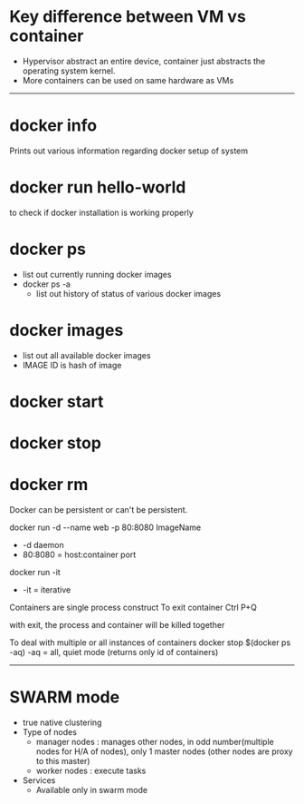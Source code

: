 # Key difference between VM vs container
 + Hypervisor abstract an entire device, container just abstracts the operating system kernel.
 + More containers can be used on same hardware as VMs 

---

# docker info
Prints out various information regarding docker setup of system

# docker run hello-world
to check if docker installation is working properly

# docker ps
 + list out currently running docker images
 + docker ps -a 
   * list out history of status of various docker images

# docker images
 + list out all available docker images
 + IMAGE ID is hash of image

# docker start <container>
# docker stop <container>
# docker rm

 Docker can be persistent or can't be persistent.

 docker run -d --name web -p 80:8080 ImageName
 * -d daemon
 * 80:8080 = host:container port

 docker run -it
 * -it = iterative

 Containers are single process construct
 To exit container
 Ctrl P+Q

 with exit, the process and container will be killed together

 To deal with multiple or all instances of containers
 docker stop $(docker ps -aq)
 -aq = all, quiet mode (returns only id of containers)

---
# SWARM mode
 + true native clustering
 + Type of nodes
   * manager nodes : manages other nodes, in odd number(multiple nodes for H/A of nodes), only 1 master nodes (other nodes are proxy to this master)
   * worker nodes : execute tasks
 + Services
   * Available only in swarm mode
